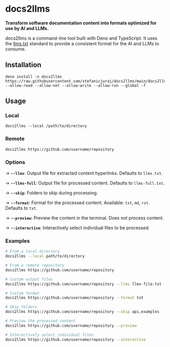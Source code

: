 # docs2llms

**Transform software documentation content into formats optimized for use by AI and LLMs.** 

docs2llms is a command-line tool built with Deno and TypeScript. It uses the [llms.txt](https://llmstxt.org/) standard to provide a consistent format for the AI and LLMs to consume.

## Installation

```
deno install -n docs2llms https://raw.githubusercontent.com/stefanicjuraj/docs2llms/main/docs2llms.ts --allow-read --allow-net --allow-write --allow-run --global -f
```

## Usage

### Local

```
docs2llms --local /path/to/directory
```

### Remote

```
docs2llms https://github.com/username/repository
```

### Options

&rarr; **`--llms`**: Output file for extracted content hyperlinks. Defaults to `llms.txt`.

&rarr; **`--llms-full`**: Output file for processed content. Defaults to `llms-full.txt`.

&rarr; **`--skip`**: Folders to skip during processing.

&rarr; **`--format`**: Format for the processed content. Available: `txt`, `md`, `rst`. Defaults to `txt`.

&rarr; **`--preview`**: Preview the content in the terminal. Does not process content.

&rarr; **`--interactive`**: Interactively select individual files to be processed.

### Examples

```bash
# From a local directory
docs2llms --local path/to/directory

# From a remote repository
docs2llms https://github.com/username/repository

# Custom output files
docs2llms https://github.com/username/repository --llms llms-file.txt --llms-full llms-full-file.txt

# Custom format
docs2llms https://github.com/username/repository --format txt

# Skip folders
docs2llms https://github.com/username/repository --skip api,examples

# Preview the processed content
docs2llms https://github.com/username/repository --preview

# Interactively select individual files
docs2llms https://github.com/username/repository --interactive
```
